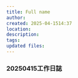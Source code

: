 ```yaml
---
title: Full name
author: 
created: 2025-04-1514:37
location:
description: 
tags:
updated files:
---
```

### 20250415工作日誌
